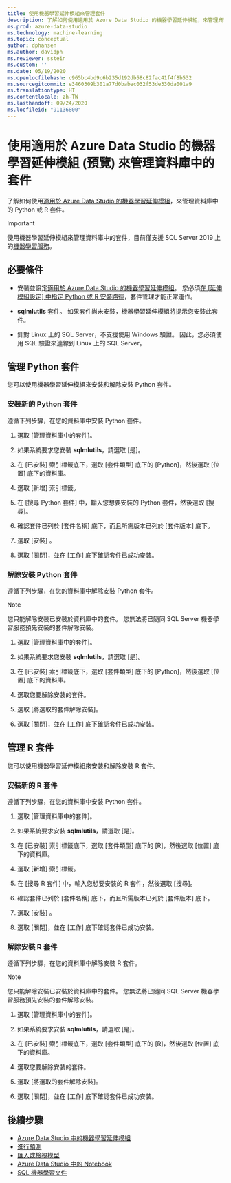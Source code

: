 ```yaml
---
title: 使用機器學習延伸模組來管理套件
description: 了解如何使用適用於 Azure Data Studio 的機器學習延伸模組，來管理資料庫中的 Python 或 R 套件。
ms.prod: azure-data-studio
ms.technology: machine-learning
ms.topic: conceptual
author: dphansen
ms.author: davidph
ms.reviewer: sstein
ms.custom: ''
ms.date: 05/19/2020
ms.openlocfilehash: c965bc4bd9c6b235d192db58c82fac41f4f8b532
ms.sourcegitcommit: e3460309b301a77d0babec032f53de330da001a9
ms.translationtype: HT
ms.contentlocale: zh-TW
ms.lasthandoff: 09/24/2020
ms.locfileid: "91136800"
---
```

# <a name="manage-packages-in-database-with-machine-learning-extension-for-azure-data-studio-preview"></a>使用適用於 Azure Data Studio 的機器學習延伸模組 (預覽) 來管理資料庫中的套件

了解如何使用[適用於 Azure Data Studio 的機器學習延伸模組](machine-learning-extension.md)，來管理資料庫中的 Python 或 R 套件。

> [!IMPORTANT]
> 使用機器學習延伸模組來管理資料庫中的套件，目前僅支援 SQL Server 2019 上的[機器學習服務](../../machine-learning/sql-server-machine-learning-services.md)。

## <a name="prerequisites"></a>必要條件

- 安裝並設定[適用於 Azure Data Studio 的機器學習延伸模組](machine-learning-extension.md)。 您必須[在 [延伸模組設定] 中指定 Python 或 R 安裝路徑](machine-learning-extension.md#settings)，套件管理才能正常運作。

- **sqlmlutils** 套件。 如果套件尚未安裝，機器學習延伸模組將提示您安裝此套件。

- 針對 Linux 上的 SQL Server，不支援使用 Windows 驗證。 因此，您必須使用 SQL 驗證來連線到 Linux 上的 SQL Server。

## <a name="manage-python-packages"></a>管理 Python 套件

您可以使用機器學習延伸模組來安裝和解除安裝 Python 套件。

### <a name="install-new-python-package"></a>安裝新的 Python 套件

遵循下列步驟，在您的資料庫中安裝 Python 套件。

1. 選取 [管理資料庫中的套件]。

1. 如果系統要求您安裝 **sqlmlutils**，請選取 [是]。

1. 在 [已安裝] 索引標籤底下，選取 [套件類型] 底下的 [Python]，然後選取 [位置] 底下的資料庫。

1. 選取 [新增] 索引標籤。

1. 在 [搜尋 Python 套件] 中，輸入您想要安裝的 Python 套件，然後選取 [搜尋]。

1. 確認套件已列於 [套件名稱] 底下，而且所需版本已列於 [套件版本] 底下。

1. 選取 [安裝]  。

1. 選取 [關閉]，並在 [工作] 底下確認套件已成功安裝。

### <a name="uninstall-a-python-package"></a>解除安裝 Python 套件

遵循下列步驟，在您的資料庫中解除安裝 Python 套件。

> [!NOTE]
> 您只能解除安裝已安裝於資料庫中的套件。 您無法將已隨同 SQL Server 機器學習服務預先安裝的套件解除安裝。

1. 選取 [管理資料庫中的套件]。

1. 如果系統要求您安裝 **sqlmlutils**，請選取 [是]。

1. 在 [已安裝] 索引標籤底下，選取 [套件類型] 底下的 [Python]，然後選取 [位置] 底下的資料庫。

1. 選取您要解除安裝的套件。

1. 選取 [將選取的套件解除安裝]。

1. 選取 [關閉]，並在 [工作] 底下確認套件已成功安裝。

## <a name="manage-r-packages"></a>管理 R 套件

您可以使用機器學習延伸模組來安裝和解除安裝 R 套件。

### <a name="install-new-r-package"></a>安裝新的 R 套件

遵循下列步驟，在您的資料庫中安裝 Python 套件。

1. 選取 [管理資料庫中的套件]。

1. 如果系統要求安裝 **sqlmlutils**，請選取 [是]。

1. 在 [已安裝] 索引標籤底下，選取 [套件類型] 底下的 [R]，然後選取 [位置] 底下的資料庫。

1. 選取 [新增] 索引標籤。

1. 在 [搜尋 R 套件] 中，輸入您想要安裝的 R 套件，然後選取 [搜尋]。

1. 確認套件已列於 [套件名稱] 底下，而且所需版本已列於 [套件版本] 底下。

1. 選取 [安裝]  。

1. 選取 [關閉]，並在 [工作] 底下確認套件已成功安裝。

### <a name="uninstall-an-r-package"></a>解除安裝 R 套件

遵循下列步驟，在您的資料庫中解除安裝 R 套件。

> [!NOTE]
> 您只能解除安裝已安裝於資料庫中的套件。 您無法將已隨同 SQL Server 機器學習服務預先安裝的套件解除安裝。

1. 選取 [管理資料庫中的套件]。

1. 如果系統要求安裝 **sqlmlutils**，請選取 [是]。

1. 在 [已安裝] 索引標籤底下，選取 [套件類型] 底下的 [R]，然後選取 [位置] 底下的資料庫。

1. 選取您要解除安裝的套件。

1. 選取 [將選取的套件解除安裝]。

1. 選取 [關閉]，並在 [工作] 底下確認套件已成功安裝。

## <a name="next-steps"></a>後續步驟

- [Azure Data Studio 中的機器學習延伸模組](machine-learning-extension.md)
- [進行預測](machine-learning-extension-predictions.md)
- [匯入或檢視模型](machine-learning-extension-import-view-models.md)
- [Azure Data Studio 中的 Notebook](../notebooks-guidance.md)
- [SQL 機器學習文件](../../machine-learning/index.yml)
